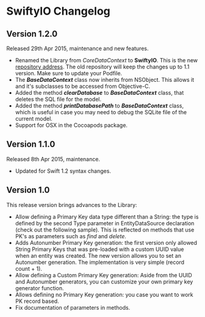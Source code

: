 # SwiftyIO Changelog

## Version 1.2.0
Released 29th Apr 2015, maintenance and new features.

* Renamed the Library from *CoreDataContext* to **SwiftyIO**. This is the new [repository address](https://github.com/ravero/SwiftyIO). The old repository will keep the changes up to 1.1 version. Make sure to update your Podfile.
* The ***BaseDataContext*** class now inherits from NSObject. This allows it and it's subclasses to be accessed from Objective-C.
* Added the method ***clearDatabase*** to ***BaseDataContext*** class, that deletes the SQL file for the model.
* Added the method ***printDatabasePath*** to ***BaseDataContext*** class, which is useful in case you may need to debug the SQLite file of the current model.
* Support for OSX in the Cocoapods package.

## Version 1.1.0
Released 8th Apr 2015, maintenance.

* Updated for Swift 1.2 syntax changes.

## Version 1.0
This release version brings advances to the Library:

* Allow defining a Primary Key data type different than a String: the type is defined by the second Type parameter in EntityDataSource declaration (check out the following sample). This is reflected on methods that use PK's as parameters such as *find* and *delete*.
* Adds Autonumber Primary Key generation: the first version only allowed String Primary Keys that was pre-loaded with a custom UUID value when an entity was created. The new version allows you to set an Autonumber generation. The implementation is very simple (record count + 1).
* Allow defining a Custom Primary Key generation: Aside from the UUID and Autonumber generators, you can customize your own primary key generator function.
* Allows defining no Primary Key generation: you case you want to work PK record based.
* Fix documentation of parameters in methods.
